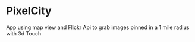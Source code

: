 # PixelCity
App using map view and Flickr Api to grab images pinned in a 1 mile radius with 3d Touch
